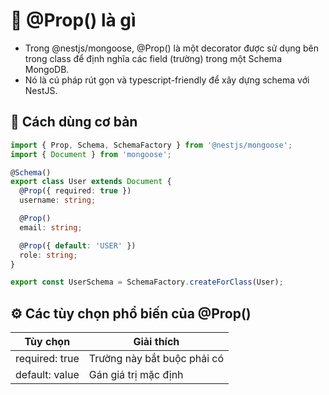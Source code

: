 # 🧱 @Prop() là gì
- Trong @nestjs/mongoose, @Prop() là một decorator được sử dụng bên trong class để định nghĩa các field (trường) trong một Schema MongoDB.
- Nó là cú pháp rút gọn và typescript-friendly để xây dựng schema với NestJS.

## 🧩 Cách dùng cơ bản
```ts
import { Prop, Schema, SchemaFactory } from '@nestjs/mongoose';
import { Document } from 'mongoose';

@Schema()
export class User extends Document {
  @Prop({ required: true })
  username: string;

  @Prop()
  email: string;

  @Prop({ default: 'USER' })
  role: string;
}

export const UserSchema = SchemaFactory.createForClass(User);
```
## ⚙️ Các tùy chọn phổ biến của @Prop()
| Tùy chọn 		   | Giải thích |
|----------|----------|
| required: true   | Trường này bắt buộc phải có |
| default: value   | Gán giá trị mặc định  |